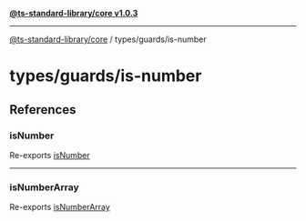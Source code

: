 [**@ts-standard-library/core v1.0.3**](../../../README.md)

***

[@ts-standard-library/core](../../../modules.md) / types/guards/is-number

# types/guards/is-number

## References

### isNumber

Re-exports [isNumber](functions/isNumber.md)

***

### isNumberArray

Re-exports [isNumberArray](functions/isNumberArray.md)
